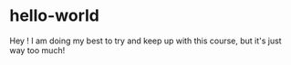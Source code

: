 # hello-world

Hey !
I am doing my best to try and keep up with this course, but it's just way too much!
